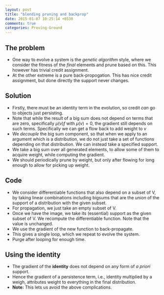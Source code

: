 ```yaml
---
layout: post
title: "blending pruning and backprop"
date: 2015-01-07 10:25:14 +0530
comments: true
categories: Proving-Ground
---
```


## The problem

* One way to evolve a system is the _genetic algorithm_ style, where we consider the fitness of the _final_ elements and prune based on this. This however has trivial credit assignment.
* At the other extreme is a pure back-propogation. This has nice credit assignment, but done directly the support never changes.

## Solution

* Firstly, there must be an identity term in the evolution, so credit _can_ go to objects just persisting.
* Note that while the result of a big sum does not depend on terms that are zero, specifically $\mu(v)f$ with $\mu(v) = 0$, the gradient still depends on such terms. Specifically we can get a flow back to add weight to $v$  
* We _decouple_ the big sum component, so that when we apply to an argument which is a distribution, we do not just take a set of functions depending on that distribution. We can instead take a specified support.
* We take a big sum over all generated elements, to allow some of them to acquire weight, while computing the gradient.
* We should periodically prune by weight, but only after flowing for long enough to allow for picking up weight.

## Code

* We consider differentiable functions that also depend on a subset of V, by taking linear combinations including bigsums that are the _union_ of the support of a distribution with the given subset.
* For propagation, we just take an empty subset of V.
* Once we have the image, we take its (essential) support as the given subset of V. We recompute the differentiable function. Note that the value is unchanged.
* We use the gradient of the new function to back-propagate.
* This gives a single loop, which we repeat to evolve the system.
* Purge after looping for enough time.

## Using the identity

* The gradient of the __identity__ does not depend on any form of _a priori_ support.
* Hence the gradient of a persistence term, i.e., identity multiplied by a weigh, attributes weight to everything in the final distribution.
* **Note:** This lets us avoid the above complications.  
